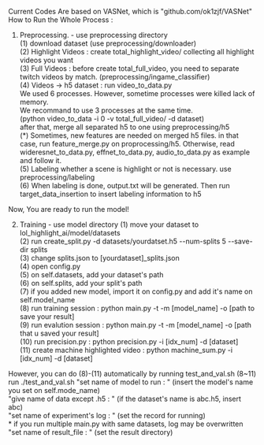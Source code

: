 Current Codes Are based on VASNet, which is "github.com/ok1zjf/VASNet"   
How to Run the Whole Process :   

1. Preprocessing. - use preprocessing directory   
(1) download dataset (use preprocessing/downloader)   
(2) Highlight Videos : create total_highlight_video/ collecting all highlight videos you want   
(3) Full Videos : before create total_full_video, you need to separate twitch videos by match. (preprocessing/ingame_classifier)   
(4) Videos -> h5 dataset : run video_to_data.py   
    We used 6 processes. However, sometime processes were killed lack of memory.   
    We recommand to use 3 processes at the same time.   
    (python video_to_data -i 0 -v total_full_video/ -d dataset)   
    after that, merge all separated h5 to one using preprocessing/h5   
(*) Sometimes, new features are needed on merged h5 files. in that case, run feature_merge.py on proprocessing/h5. Otherwise, read wideresnet_to_data.py, effnet_to_data.py, audio_to_data.py as example and follow it.       
(5) Labeling whether a scene is highlight or not is necessary. use preprocessing/labeling   
(6) When labeling is done, output.txt will be generated. Then run target_data_insertion to insert labeling information to h5      

Now, You are ready to run the model!   


2. Training - use model directory
(1) move your dataset to lol_highlight_ai/model/datasets   
(2) run create_split.py -d datasets/yourdatset.h5 --num-splits 5 --save-dir splits  
(3) change splits.json to [yourdataset]_splits.json  
(4) open config.py  
(5) on self.datasets, add your dataset's path  
(6) on self.splits, add your split's path  
(7) if you added new model, import it on config.py and add it's name on self.model_name  
(8) run training session : python main.py -t -m [model_name] -o [path to save your result]   
(9) run evalution session : python main.py -t -m [model_name] -o [path that u saved your result]   
(10) run precision.py : python precision.py -i [idx_num] -d [dataset]    
(11) create machine highlighted video : python machine_sum.py -i [idx_num] -d [dataset]    

However, you can do (8)-(11) automatically by running test_and_val.sh
(8~11) run ./test_and_val.sh
    "set name of model to run : " (insert the model's name you set on self.mode_name)   
    "give name of data except .h5 : " (if the dataset's name is abc.h5, insert abc)    
    "set name of experiment's log : " (set the record for running)   
        * if you run multiple main.py with same datasets, log may be overwritten   
    "set name of result_file : " (set the result directory)   


